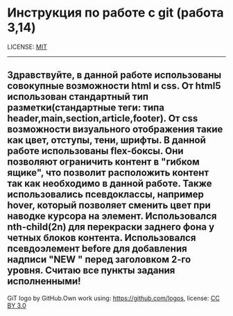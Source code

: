 # Инструкция по работе с git (работа 3,14)

LICENSE: [MIT](./license.md)

---
Здравствуйте, в данной работе использованы совокупные возможности html и css. 
От html5 использован стандартный тип разметки(стандартные теги: типа header,main,section,article,footer). 
От css возможности визуального отображения такие как цвет, отступы, тени, шрифты. В данной работе использованы  flex-боксы. Они позволяют ограничить  контент в "гибком ящике", что позволит расположить контент так как необходимо в данной работе. 
Также использовались псевдоклассы, например hover, который позволяет сменить цвет при наводке курсора на элемент. Использовался nth-child(2n) для перекраски заднего фона у четных блоков контента. Использовался псевдоэлемент before для добавления надписи "NEW " перед заголовком 2-го уровня.
Считаю все пункты задания исполненными!
---

GiT logo by GitHub.Own work using: https://github.com/logos, 
license: [CC BY 3.0](https://creativecommons.org/licenses/by/3.0/deed.ru)